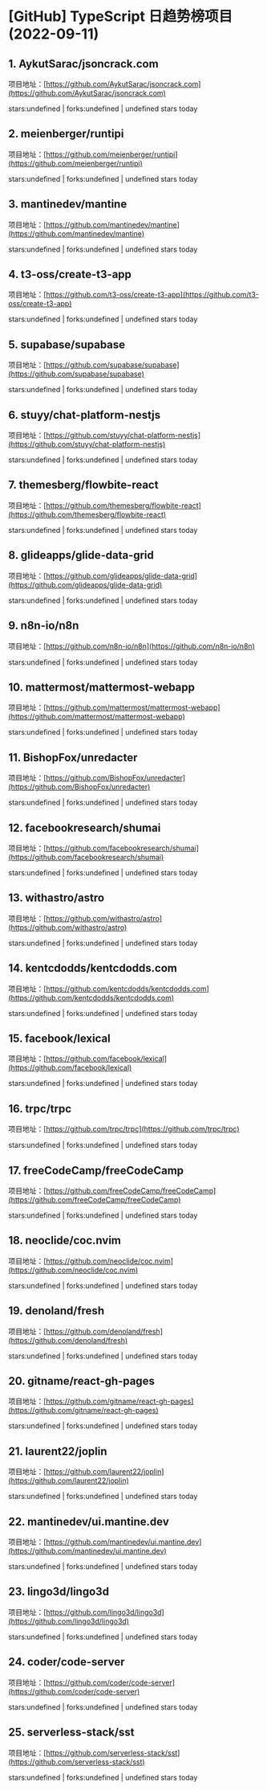 # [GitHub] TypeScript 日趋势榜项目(2022-09-11)

## 1. AykutSarac/jsoncrack.com 

项目地址：[https://github.com/AykutSarac/jsoncrack.com](https://github.com/AykutSarac/jsoncrack.com)

stars:undefined | forks:undefined | undefined stars today 



## 2. meienberger/runtipi 

项目地址：[https://github.com/meienberger/runtipi](https://github.com/meienberger/runtipi)

stars:undefined | forks:undefined | undefined stars today 



## 3. mantinedev/mantine 

项目地址：[https://github.com/mantinedev/mantine](https://github.com/mantinedev/mantine)

stars:undefined | forks:undefined | undefined stars today 



## 4. t3-oss/create-t3-app 

项目地址：[https://github.com/t3-oss/create-t3-app](https://github.com/t3-oss/create-t3-app)

stars:undefined | forks:undefined | undefined stars today 



## 5. supabase/supabase 

项目地址：[https://github.com/supabase/supabase](https://github.com/supabase/supabase)

stars:undefined | forks:undefined | undefined stars today 



## 6. stuyy/chat-platform-nestjs 

项目地址：[https://github.com/stuyy/chat-platform-nestjs](https://github.com/stuyy/chat-platform-nestjs)

stars:undefined | forks:undefined | undefined stars today 



## 7. themesberg/flowbite-react 

项目地址：[https://github.com/themesberg/flowbite-react](https://github.com/themesberg/flowbite-react)

stars:undefined | forks:undefined | undefined stars today 



## 8. glideapps/glide-data-grid 

项目地址：[https://github.com/glideapps/glide-data-grid](https://github.com/glideapps/glide-data-grid)

stars:undefined | forks:undefined | undefined stars today 



## 9. n8n-io/n8n 

项目地址：[https://github.com/n8n-io/n8n](https://github.com/n8n-io/n8n)

stars:undefined | forks:undefined | undefined stars today 



## 10. mattermost/mattermost-webapp 

项目地址：[https://github.com/mattermost/mattermost-webapp](https://github.com/mattermost/mattermost-webapp)

stars:undefined | forks:undefined | undefined stars today 



## 11. BishopFox/unredacter 

项目地址：[https://github.com/BishopFox/unredacter](https://github.com/BishopFox/unredacter)

stars:undefined | forks:undefined | undefined stars today 



## 12. facebookresearch/shumai 

项目地址：[https://github.com/facebookresearch/shumai](https://github.com/facebookresearch/shumai)

stars:undefined | forks:undefined | undefined stars today 



## 13. withastro/astro 

项目地址：[https://github.com/withastro/astro](https://github.com/withastro/astro)

stars:undefined | forks:undefined | undefined stars today 



## 14. kentcdodds/kentcdodds.com 

项目地址：[https://github.com/kentcdodds/kentcdodds.com](https://github.com/kentcdodds/kentcdodds.com)

stars:undefined | forks:undefined | undefined stars today 



## 15. facebook/lexical 

项目地址：[https://github.com/facebook/lexical](https://github.com/facebook/lexical)

stars:undefined | forks:undefined | undefined stars today 



## 16. trpc/trpc 

项目地址：[https://github.com/trpc/trpc](https://github.com/trpc/trpc)

stars:undefined | forks:undefined | undefined stars today 



## 17. freeCodeCamp/freeCodeCamp 

项目地址：[https://github.com/freeCodeCamp/freeCodeCamp](https://github.com/freeCodeCamp/freeCodeCamp)

stars:undefined | forks:undefined | undefined stars today 



## 18. neoclide/coc.nvim 

项目地址：[https://github.com/neoclide/coc.nvim](https://github.com/neoclide/coc.nvim)

stars:undefined | forks:undefined | undefined stars today 



## 19. denoland/fresh 

项目地址：[https://github.com/denoland/fresh](https://github.com/denoland/fresh)

stars:undefined | forks:undefined | undefined stars today 



## 20. gitname/react-gh-pages 

项目地址：[https://github.com/gitname/react-gh-pages](https://github.com/gitname/react-gh-pages)

stars:undefined | forks:undefined | undefined stars today 



## 21. laurent22/joplin 

项目地址：[https://github.com/laurent22/joplin](https://github.com/laurent22/joplin)

stars:undefined | forks:undefined | undefined stars today 



## 22. mantinedev/ui.mantine.dev 

项目地址：[https://github.com/mantinedev/ui.mantine.dev](https://github.com/mantinedev/ui.mantine.dev)

stars:undefined | forks:undefined | undefined stars today 



## 23. lingo3d/lingo3d 

项目地址：[https://github.com/lingo3d/lingo3d](https://github.com/lingo3d/lingo3d)

stars:undefined | forks:undefined | undefined stars today 



## 24. coder/code-server 

项目地址：[https://github.com/coder/code-server](https://github.com/coder/code-server)

stars:undefined | forks:undefined | undefined stars today 



## 25. serverless-stack/sst 

项目地址：[https://github.com/serverless-stack/sst](https://github.com/serverless-stack/sst)

stars:undefined | forks:undefined | undefined stars today 



